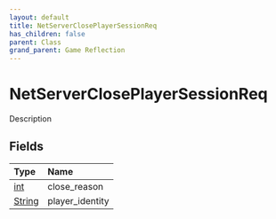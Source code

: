 ```yaml
---
layout: default
title: NetServerClosePlayerSessionReq
has_children: false
parent: Class
grand_parent: Game Reflection
---
```

# NetServerClosePlayerSessionReq
Description 

## Fields

| Type | Name |
|:----------|:--------------|
| [int](/riftbreaker-wiki/docs/game-reflection/enums/int/) | close_reason |
| [String](/riftbreaker-wiki/docs/game-reflection/components/string/) | player_identity |

